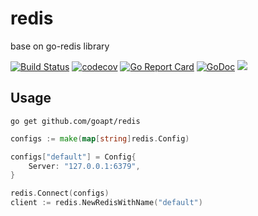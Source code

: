 # redis
base on go-redis library

<a href="https://github.com/goapt/redis/actions"><img src="https://github.com/goapt/redis/workflows/build/badge.svg" alt="Build Status"></a>
<a href="https://codecov.io/gh/goapt/redis"><img src="https://codecov.io/gh/goapt/redis/branch/master/graph/badge.svg" alt="codecov"></a>
<a href="https://goreportcard.com/report/github.com/goapt/redis"><img src="https://goreportcard.com/badge/github.com/goapt/redis" alt="Go Report Card
"></a>
<a href="https://pkg.go.dev/github.com/goapt/redis"><img src="https://img.shields.io/badge/go.dev-reference-007d9c?logo=go&logoColor=white&style=flat-square" alt="GoDoc"></a>
<a href="https://opensource.org/licenses/mit-license.php" rel="nofollow"><img src="https://badges.frapsoft.com/os/mit/mit.svg?v=103"></a>



## Usage

```shell script
go get github.com/goapt/redis
```

```go
configs := make(map[string]redis.Config)

configs["default"] = Config{
    Server: "127.0.0.1:6379",
}

redis.Connect(configs)
client := redis.NewRedisWithName("default")
```